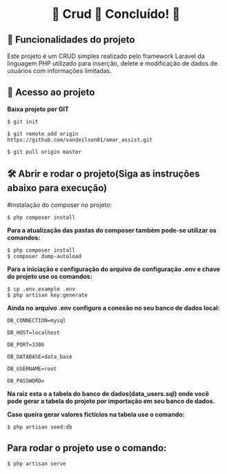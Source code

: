 <h1 align="center"> 
	🚧  Crud 🚀 Concluído!  🚧
</h1>


## :hammer: Funcionalidades do projeto

 Este projeto é um CRUD simples realizado pelo framework Laravel da linguagem PHP utilizado para inserção, delete e modificação de dados de usuários com informações limitadas.


## 📁 Acesso ao projeto

**Baixa projeto por GIT**

```
$ git init

$ git remote add origin https://github.com/vandeilson01/amar_assist.git

$ git pull origin master
```

## 🛠️ Abrir e rodar o projeto(Siga as instruções abaixo para execução)



#instalação do composer no projeto:

```
$ php composer install
```


**Para a atualização das pastas do composer também pode-se utilizar os comandos:**

```
$ php composer install 
$ composer dump-autoload
```

**Para a iniciação e configuração do arquivo de configuração .env e chave do projeto use os comandos:**

```
$ cp .env.example .env
$ php artisan key:generate
```


**Ainda no arquivo .env configure a conexão no seu banco de dados local:**

```
DB_CONNECTION=mysql

DB_HOST=localhost

DB_PORT=3306

DB_DATABASE=data_base

DB_USERNAME=root

DB_PASSWORD=
```


**Na raiz esta o a tabela do banco de dados(data_users.sql) onde você pode gerar a tabela do projeto por importação em seu banco de dados.**


**Caso queira gerar valores fictícios na tabela use o comando:**


```
$ php artisan seed:db
```

<h2> 
  Para rodar o projeto use o comando:
</h2>

```
$ php artisan serve
```





